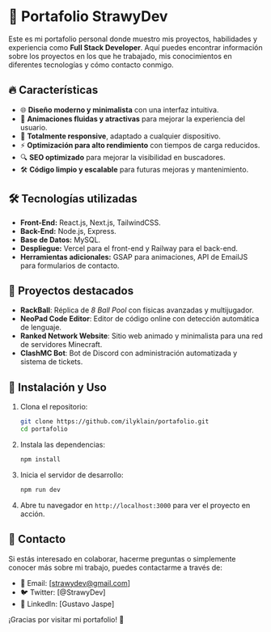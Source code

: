 # 🚀 Portafolio StrawyDev

Este es mi portafolio personal donde muestro mis proyectos, habilidades y experiencia como **Full Stack Developer**. Aquí puedes encontrar información sobre los proyectos en los que he trabajado, mis conocimientos en diferentes tecnologías y cómo contacto conmigo.

## 🔥 Características
- 🌐 **Diseño moderno y minimalista** con una interfaz intuitiva.
- 🎨 **Animaciones fluidas y atractivas** para mejorar la experiencia del usuario.
- 📱 **Totalmente responsive**, adaptado a cualquier dispositivo.
- ⚡ **Optimización para alto rendimiento** con tiempos de carga reducidos.
- 🔍 **SEO optimizado** para mejorar la visibilidad en buscadores.
- 🛠️ **Código limpio y escalable** para futuras mejoras y mantenimiento.

## 🛠️ Tecnologías utilizadas
- **Front-End:** React.js, Next.js, TailwindCSS.
- **Back-End:** Node.js, Express.
- **Base de Datos:** MySQL.
- **Despliegue:** Vercel para el front-end y Railway para el back-end.
- **Herramientas adicionales:** GSAP para animaciones, API de EmailJS para formularios de contacto.

## 🚀 Proyectos destacados
- **RackBall**: Réplica de *8 Ball Pool* con físicas avanzadas y multijugador.
- **NeoPad Code Editor**: Editor de código online con detección automática de lenguaje.
- **Ranked Network Website**: Sitio web animado y minimalista para una red de servidores Minecraft.
- **ClashMC Bot**: Bot de Discord con administración automatizada y sistema de tickets.

## 📌 Instalación y Uso
1. Clona el repositorio:
   ```bash
   git clone https://github.com/ilyklain/portafolio.git
   cd portafolio
   ```
2. Instala las dependencias:
   ```bash
   npm install
   ```
3. Inicia el servidor de desarrollo:
   ```bash
   npm run dev
   ```
4. Abre tu navegador en `http://localhost:3000` para ver el proyecto en acción.

## 📩 Contacto
Si estás interesado en colaborar, hacerme preguntas o simplemente conocer más sobre mi trabajo, puedes contactarme a través de:
- 📧 Email: [strawydev@gmail.com]
- 🐦 Twitter: [@StrawyDev]
- 💼 LinkedIn: [Gustavo Jaspe]

¡Gracias por visitar mi portafolio! 🚀
